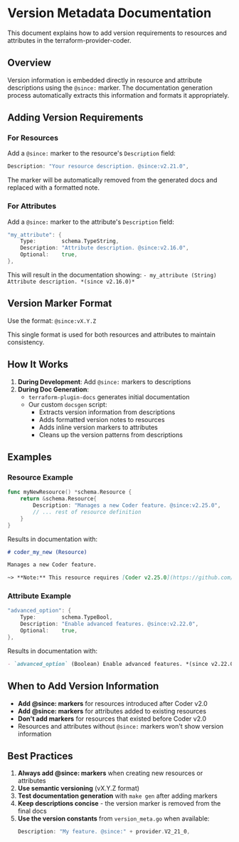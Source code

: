 # Version Metadata Documentation

This document explains how to add version requirements to resources and attributes in the terraform-provider-coder.

## Overview

Version information is embedded directly in resource and attribute descriptions using the `@since:` marker. The documentation generation process automatically extracts this information and formats it appropriately.

## Adding Version Requirements

### For Resources

Add a `@since:` marker to the resource's `Description` field:

```go
Description: "Your resource description. @since:v2.21.0",
```

The marker will be automatically removed from the generated docs and replaced with a formatted note.

### For Attributes

Add a `@since:` marker to the attribute's `Description` field:

```go
"my_attribute": {
    Type:        schema.TypeString,
    Description: "Attribute description. @since:v2.16.0",
    Optional:    true,
},
```

This will result in the documentation showing: `- my_attribute (String) Attribute description. *(since v2.16.0)*`

## Version Marker Format

Use the format: `@since:vX.Y.Z`

This single format is used for both resources and attributes to maintain consistency.

## How It Works

1. **During Development**: Add `@since:` markers to descriptions
2. **During Doc Generation**: 
   - `terraform-plugin-docs` generates initial documentation
   - Our custom `docsgen` script:
     - Extracts version information from descriptions
     - Adds formatted version notes to resources
     - Adds inline version markers to attributes
     - Cleans up the version patterns from descriptions

## Examples

### Resource Example

```go
func myNewResource() *schema.Resource {
    return &schema.Resource{
        Description: "Manages a new Coder feature. @since:v2.25.0",
        // ... rest of resource definition
    }
}
```

Results in documentation with:
```markdown
# coder_my_new (Resource)

Manages a new Coder feature.

~> **Note:** This resource requires [Coder v2.25.0](https://github.com/coder/coder/releases/tag/v2.25.0) or later.
```

### Attribute Example

```go
"advanced_option": {
    Type:        schema.TypeBool,
    Description: "Enable advanced features. @since:v2.22.0",
    Optional:    true,
},
```

Results in documentation with:
```markdown
- `advanced_option` (Boolean) Enable advanced features. *(since v2.22.0)*
```

## When to Add Version Information

- **Add @since: markers** for resources introduced after Coder v2.0
- **Add @since: markers** for attributes added to existing resources
- **Don't add markers** for resources that existed before Coder v2.0
- Resources and attributes without `@since:` markers won't show version information

## Best Practices

1. **Always add @since: markers** when creating new resources or attributes
2. **Use semantic versioning** (vX.Y.Z format)
3. **Test documentation generation** with `make gen` after adding markers
4. **Keep descriptions concise** - the version marker is removed from the final docs
5. **Use the version constants** from `version_meta.go` when available:
   ```go
   Description: "My feature. @since:" + provider.V2_21_0,
   ```
